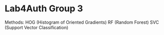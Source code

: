 # Lab4Auth Group 3

Methods:
HOG (Histogram of Oriented Gradients)
RF (Random Forest)
SVC (Support Vector Classification)
